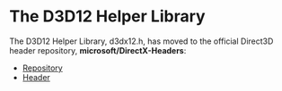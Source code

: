 # The D3D12 Helper Library

The D3D12 Helper Library, d3dx12.h, has moved to the official Direct3D header repository, **microsoft/DirectX-Headers**:
* [Repository](https://github.com/microsoft/DirectX-Headers)
* [Header](https://github.com/microsoft/DirectX-Headers/blob/main/include/directx/d3dx12.h)
